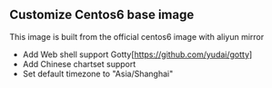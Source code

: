 ## Customize Centos6 base image 

 This image is built from the official centos6 image with aliyun mirror 

* Add Web shell support Gotty[https://github.com/yudai/gotty]
* Add Chinese chartset support
* Set default timezone to "Asia/Shanghai"
